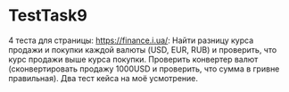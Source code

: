 # TestTask9
 4 теста для страницы: https://finance.i.ua/:
    Найти разницу курса продажи и покупки каждой валюты (USD, EUR, RUB) и проверить, что курс продажи выше курса покупки.
    Проверить конвертер валют (сконвертировать продажу 1000USD и проверить, что сумма в гривне правильная).
    Два тест кейса на моё усмотрение.
